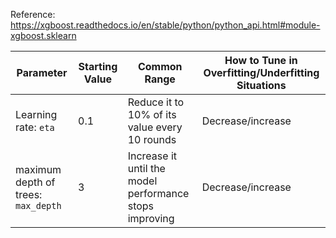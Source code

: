 
Reference: https://xgboost.readthedocs.io/en/stable/python/python_api.html#module-xgboost.sklearn

| Parameter | Starting Value | Common Range | How to Tune in Overfitting/Underfitting Situations
|----------|----------|----------|----------|
|Learning rate: `eta` | 0.1 | Reduce it to 10% of its value every 10 rounds | Decrease/increase | 
|maximum depth of trees: `max_depth ` | 3 | Increase it until the model performance stops improving | Decrease/increase | 
